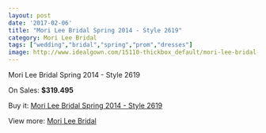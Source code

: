 ```yaml
---
layout: post
date: '2017-02-06'
title: "Mori Lee Bridal Spring 2014 - Style 2619"
category: Mori Lee Bridal
tags: ["wedding","bridal","spring","prom","dresses"]
image: http://www.idealgown.com/15110-thickbox_default/mori-lee-bridal-spring-2014-style-2619.jpg
---
```

Mori Lee Bridal Spring 2014 - Style 2619

On Sales: **$319.495**
<a href="https://www.idealgown.com/en/mori-lee-bridal/6062-mori-lee-bridal-spring-2014-style-2619.html"><amp-img layout="responsive" width="600" height="600" src="//www.idealgown.com/15110-thickbox_default/mori-lee-bridal-spring-2014-style-2619.jpg" alt="Mori Lee Bridal Spring 2014 - Style 2619 0" /></a>
<a href="https://www.idealgown.com/en/mori-lee-bridal/6062-mori-lee-bridal-spring-2014-style-2619.html"><amp-img layout="responsive" width="600" height="600" src="//www.idealgown.com/15112-thickbox_default/mori-lee-bridal-spring-2014-style-2619.jpg" alt="Mori Lee Bridal Spring 2014 - Style 2619 1" /></a>
<a href="https://www.idealgown.com/en/mori-lee-bridal/6062-mori-lee-bridal-spring-2014-style-2619.html"><amp-img layout="responsive" width="600" height="600" src="//www.idealgown.com/15111-thickbox_default/mori-lee-bridal-spring-2014-style-2619.jpg" alt="Mori Lee Bridal Spring 2014 - Style 2619 2" /></a>

Buy it: [Mori Lee Bridal Spring 2014 - Style 2619](https://www.idealgown.com/en/mori-lee-bridal/6062-mori-lee-bridal-spring-2014-style-2619.html "Mori Lee Bridal Spring 2014 - Style 2619")

View more: [Mori Lee Bridal](https://www.idealgown.com/en/90-mori-lee-bridal "Mori Lee Bridal")